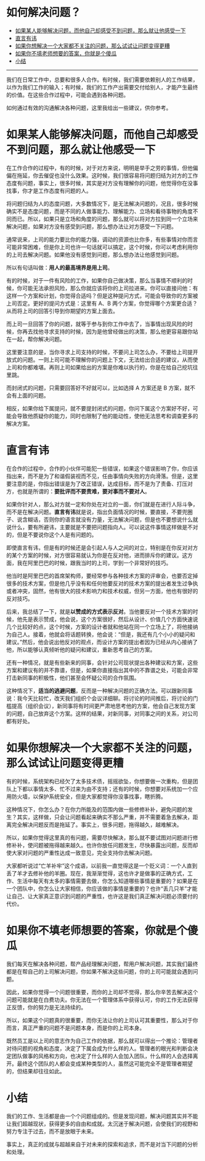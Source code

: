 # 如何解决问题？

   * [如果某人能够解决问题，而他自己却感受不到问题，那么就让他感受一下](#如果某人能够解决问题而他自己却感受不到问题那么就让他感受一下)
   * [直言有讳](#直言有讳)
   * [如果你想解决一个大家都不关注的问题，那么试试让问题变得更糟](#如果你想解决一个大家都不关注的问题那么试试让问题变得更糟)
   * [如果你不填老师想要的答案，你就是个傻瓜](#如果你不填老师想要的答案你就是个傻瓜)
   * [小结](#小结)

***

我们在日常工作中，总要和很多人合作。有时候，我们需要依赖别人的工作结果，以作为我们工作的输入；有时候，我们的工作产出需要交付给别人，才能产生最终的价值。在这些合作过程中，可能会遇到各种问题。

如何通过有效的沟通解决各种问题，这里我给出一些建议，供你参考。

# 如果某人能够解决问题，而他自己却感受不到问题，那么就让他感受一下

在工作合作的过程中，有的时候，对于对方来说，明明是举手之劳的事情，但他偏偏在拖延，你去催促也没什么效果。这时候，我们很容易将问题归结为对方的工作态度有问题，事实上，很多时候，其实是对方没有理解你的问题，他觉得你在没事找事，你才是工作态度有问题的人。

将问题归结为人的态度问题，大多数情况下，是无法解决问题的，况且，很多时候确实不是态度问题，而是不同的人做事能力、理解能力、立场和看待事物的角度不同而已。所以，如果只是立场和角度的问题，那么就可以将对方拉到同一个立场来解决问题，如果对方没有感受到问题，那么想办法让对方感受一下问题。

通常说来，上司的能力要比你的能力强，调动的资源也比你多，有些事情对你而言可能非常困难，但是你上司也许一句话就可以搞定，这个时候，你可以考虑利用你的上司去解决问题。如果他没有感觉到问题，那么想办法让他感觉到问题。

所以有句话叫做：**用人的最高境界是用上司**。

有的时候，对于一件有风险的工作，如果你自己做决策，那么当事情不顺利的时候，你可能无法承担风险，那么你就应该将你的上司拉进来。你可以直接问他：有这样一个方案和计划，你觉得合适吗？但是这种提问方式，可能会导致你的方案被上司否定。更好的提问方式是：这里有 A、B 两个方案，你觉得哪个方案更合适？从而将上司的回答引导到你期望的方案上面去。

而上司一旦回答了你的问题，就等于参与到你工作中去了，当事情出现风险的时候，你再去找他寻求支持的时候，因为是他曾经做出的决策，那么他更容易跟你站在一起，帮你解决问题。

这里要注意的是，当你寻求上司支持的时候，不要问上司怎么办，不要给上司提开放式的问题。一则上司可能不理解你的问题上下文，无法给出合适的建议，从而使上司和你都难堪。再则上司如果给出的方案是你难以执行的，你是在给自己挖坑往里跳。

而封闭式的问题，只需要回答好不好就可以，比如选择 A 方案还是 B 方案，就不会有上面的问题。

相反，如果你给下属提问，就不要提封闭式的问题，你问下属这个方案好不好，可能会导致他质疑你的能力，同时也限制了他的能动性，使他无法思考和调查更多的解决方案。

# 直言有讳

在合作的过程中，合作的小伙伴可能犯一些错误，如果这个错误影响了你，你应该指出来，而不是为了和谐假装视而不见，任由事情向失败的方向滑落。但是，这里要注意的是，你指出错误是为了改正错误，达成目标，而不是为了责备、打压对方，也就是所谓的：**要批评而不要责难，要对事而不要对人**。

如果你针对人，那么对方就一定和你处在对立的一面，你们就是在进行人际斗争，而不是在解决问题。**直言有讳**就是说，指出负面情况的时候，要直接，不要兜圈子、说含糊话，否则你的语言就没有力量，无法解决问题，但是也不要想说什么就说什么，要有所避讳，主要就是不要把问题指向人。可以说这件事情这样做是不对的，但是不要说你这个人是有问题的。

即使直言有讳，但是有的时候还是会引起人与人之间的对立，特别是在你反对对方的某个方案的时候，对方很容易就认为你是在反对他，进而排斥你的建议。这方面，我在阿里巴巴的时候，跟我当时的上司，学到一个非常好的技巧。

他当时是阿里巴巴的首席架构师，要经常参与各种技术方案的评审会，也要否定掉很多的技术方案，但是他几乎没有和任何他要反对的技术方案的提出者发生过争执或者冲突，固然，他有很大的技术影响力和技术权威，但另一方面，他也有很好的反对技巧。

后来，我总结了一下，就是**以赞成的方式表示反对**。当他要反对一个技术方案的时候，他先是表示赞成，他会说，这个方案很好，然后从设计、价值几个方面快速说几个比较好的点，这个时候，方案的设计者就和他站在同一个立场上了，将他接纳为自己人。接着，他就会将话题转换，他会说：“但是，我还有几个小小的疑问和建议。”然后，他会说出他反对的观点，而设计方案的提出者因为已经从内心接纳了他，所以能够认真倾听他的疑问和建议，重新思考自己的方案。

还有一种情况，就是有些新来的同事，会针对公司现状提出各种建议和方案，这些方案和建议有的并不靠谱，但是，如果你直接指出其中的不靠谱之处，可能会非常打击新同事的积极性，他们甚至会怀疑公司的合作氛围。

这种情况下，**适当的逃避问题**，反而是一种解决问题的正确方法。可以跟新同事说：我今天比较忙，改天我们组织个会议详细聊。将讨论的时间推后，将讨论的门槛提高（组织会议），新同事将有时间更严肃地思考他的方案，他会自己发现方案的问题，自己放弃这个方案。这样的结果，对新同事，对同事之间的关系，对公司都有好处。

# 如果你想解决一个大家都不关注的问题，那么试试让问题变得更糟

有的时候，系统架构已经欠了太多技术债，摇摇欲坠，你想要做一次重构，但是团队上下都以事情太多、忙不过来为由不支持；还有的时候，你想要对系统加一个应用防火墙，以保护系统安全，但是大家都觉得你没事找事，瞎折腾。

这种情况下，你怎么办？在你力所能及的范围内做一些修修补补，避免问题的发生？其实，这样做，只会让问题看起来确实不那么严重，并不需要着急去解决，距离完全解决问题反而是拖延了。事实上，很多问题，拖得越久，越难解决。

所以，如果你觉得这里真的有问题，需要尽快解决，那么就不要试图对问题进行修修补补，使问题被拖得越来越久。也许你放任问题发生，尽快暴露出问题，反而却使大家对问题的严重性达成一致意见，完全支持你去解决问题。

大家都听说过“亡羊补牢”这个成语，以前我一直觉得这是一个贬义词：一个人直到丢了羊才去修补他的羊圈。现在，我渐渐觉得，这也许才是做事的正确方式，工作、生活中每天有太多的事情需要去做，你怎么知道哪些事情是重要的？如果是在一个团队中，你怎么让大家相信，你应该做的事情是重要的？也许“丢几只羊”才能让自己、让大家真正意识到问题的严重性，也许这是我们真正解决问题必须要付的代价。

# 如果你不填老师想要的答案，你就是个傻瓜

我们每天在解决各种问题，帮产品经理解决问题，帮用户解决问题，其实我们最终都是在帮自己的上司解决问题，你如果不解决这些问题，你的上司可能就会遇到问题。

因此，如果你觉得一个问题很重要，而你的上司却不觉得，那么你辛苦去解决这个问题可能就是在白费功夫。你无法在一个管理体系中获得认可，你的工作无法获得正反馈，你的努力是无法持续的。

所以，如果这个问题真的很重要，而你无法让你的上司认可其重要性，那么对于你而言，真正严重的问题不是问题本身，而是你的上司本身。

既然员工是以上司的意志作为自己工作的依据，那么就可以得出一个推论：管理者对待问题的视角和态度，决定了下属会成为什么样的人。管理者的眼光和判断会决定团队做事的风格和方向，也决定了什么样的人会加入团队，什么样的人会选择离开。最终这个团队的人都会变成某种类型的人，虽然这可能完全不是管理者期望的，但结果却往往如此。

# 小结

我们的工作、生活都是由一个个问题组成的。但是发现问题，解决问题其实并不能让我们超越现状，获得更多的自由和成就。太沉迷于解决问题，会使我们的视野和努力专注于过去，而不是放眼于未来。

事实上，真正的成就与超越来自于对未来的探索和追求，而不是对当下问题的分析和处理。
